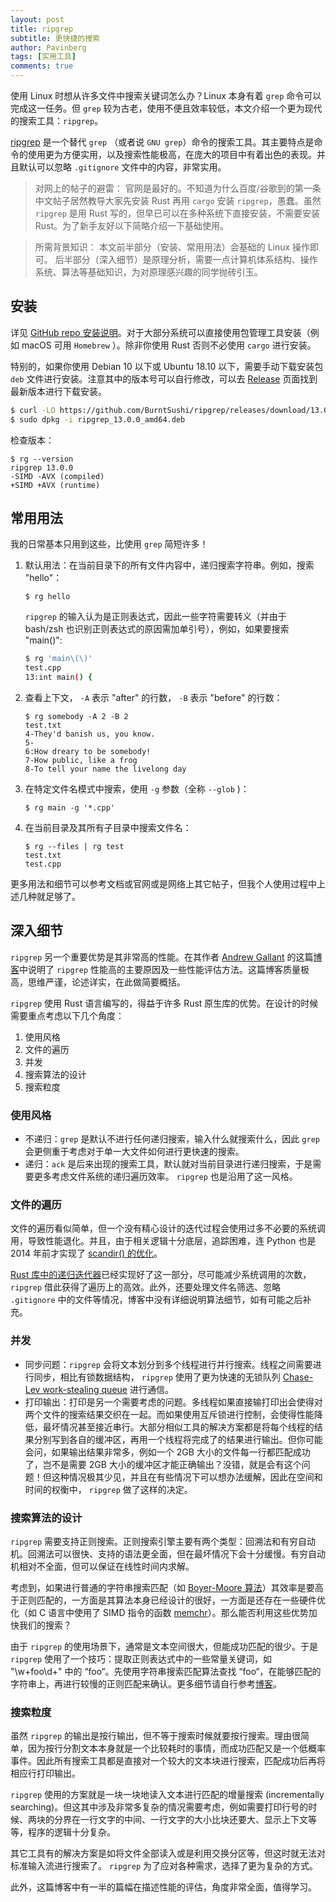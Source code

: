 ```yaml
---
layout: post
title: ripgrep
subtitle: 更快捷的搜索
author: Pavinberg
tags: [实用工具]
comments: true
---
```


使用 Linux 时想从许多文件中搜索关键词怎么办？Linux 本身有着 `grep` 命令可以完成这一任务。但 `grep` 较为古老，使用不便且效率较低，本文介绍一个更为现代的搜索工具：`ripgrep`。

[ripgrep](https://github.com/BurntSushi/ripgrep/) 是一个替代 `grep` （或者说 `GNU grep`）命令的搜索工具。其主要特点是命令的使用更为方便实用，以及搜索性能极高，在庞大的项目中有着出色的表现。并且默认可以忽略 `.gitignore` 文件中的内容，非常实用。

> 对网上的帖子的避雷：
官网是最好的。不知道为什么百度/谷歌到的第一条中文帖子居然教导大家先安装 Rust 再用 `cargo` 安装 `ripgrep`，愚蠢。虽然 `ripgrep` 是用 Rust 写的，但早已可以在多种系统下直接安装，不需要安装 Rust。为了新手友好以下简略介绍一下基础使用。

> 所需背景知识：
本文前半部分（安装、常用用法）会基础的 Linux 操作即可。
后半部分（深入细节）是原理分析，需要一点计算机体系结构、操作系统、算法等基础知识，为对原理感兴趣的同学抛砖引玉。

## 安装

详见 [GitHub repo 安装说明](https://github.com/BurntSushi/ripgrep#installation)。对于大部分系统可以直接使用包管理工具安装（例如 macOS 可用 `Homebrew` ）。除非你使用 Rust 否则不必使用 `cargo` 进行安装。

特别的，如果你使用 Debian 10 以下或 Ubuntu 18.10 以下，需要手动下载安装包 `deb` 文件进行安装。注意其中的版本号可以自行修改，可以去 [Release](https://github.com/BurntSushi/ripgrep/releases) 页面找到最新版本进行下载安装。

```bash
$ curl -LO https://github.com/BurntSushi/ripgrep/releases/download/13.0.0/ripgrep_13.0.0_amd64.deb
$ sudo dpkg -i ripgrep_13.0.0_amd64.deb
```

检查版本：

```
$ rg --version
ripgrep 13.0.0
-SIMD -AVX (compiled)
+SIMD +AVX (runtime)
```

## 常用用法

我的日常基本只用到这些，比使用 `grep` 简短许多！

1. 默认用法：在当前目录下的所有文件内容中，递归搜索字符串。例如，搜索 "hello"：

    ```
    $ rg hello
    ```

    `ripgrep` 的输入认为是正则表达式，因此一些字符需要转义（并由于 bash/zsh 也识别正则表达式的原因需加单引号），例如，如果要搜索 "main()":

    ```bash
    $ rg 'main\(\)'
    test.cpp
    13:int main() {
    ```

2. 查看上下文， `-A` 表示 "after" 的行数， `-B` 表示 "before" 的行数：

    ```
    $ rg somebody -A 2 -B 2
    test.txt
    4-They'd banish us, you know.
    5-
    6:How dreary to be somebody!
    7-How public, like a frog
    8-To tell your name the livelong day
    ```

3. 在特定文件名模式中搜索，使用 `-g` 参数（全称 `--glob` )：

    ```
    $ rg main -g '*.cpp'
    ```

4. 在当前目录及其所有子目录中搜索文件名：

    ```
    $ rg --files | rg test
    test.txt
    test.cpp
    ```

更多用法和细节可以参考文档或官网或是网络上其它帖子，但我个人使用过程中上述几种就足够了。

## 深入细节

`ripgrep` 另一个重要优势是其非常高的性能。在其作者 [Andrew Gallant](https://blog.burntsushi.net) 的这篇[博客](https://blog.burntsushi.net/ripgrep/)中说明了 `ripgrep` 性能高的主要原因及一些性能评估方法。这篇博客质量极高，思维严谨，论述详实，在此做简要概括。

`ripgrep` 使用  Rust 语言编写的，得益于许多 Rust 原生库的优势。在设计的时候需要重点考虑以下几个角度：

1. 使用风格
2. 文件的遍历
3. 并发
4. 搜索算法的设计
5. 搜索粒度

### 使用风格

- 不递归：`grep` 是默认不进行任何递归搜索，输入什么就搜索什么，因此 `grep` 会更侧重于考虑对于单一大文件如何进行更快速的搜索。
- 递归：`ack` 是后来出现的搜索工具，默认就对当前目录进行递归搜索，于是需要更多考虑文件系统的递归遍历效率。 `ripgrep` 也是沿用了这一风格。

### 文件的遍历

文件的遍历看似简单，但一个没有精心设计的迭代过程会使用过多不必要的系统调用，导致性能退化。并且，由于相关逻辑十分底层，追踪困难，连 Python 也是 2014 年前才实现了 [scandir() 的优化](https://benhoyt.com/writings/scandir/)。

[Rust 库中的递归迭代器](https://docs.rs/walkdir/2.3.2/walkdir/)已经实现好了这一部分，尽可能减少系统调用的次数， `ripgrep` 借此获得了遍历上的高效。此外，还要处理文件名筛选、忽略 `.gitignore` 中的文件等情况，博客中没有详细说明算法细节，如有可能之后补充。

### 并发

- 同步问题：`ripgrep` 会将文本划分到多个线程进行并行搜索。线程之间需要进行同步，相比有锁数据结构， `ripgrep` 使用了更为快速的无锁队列 [Chase-Lev work-stealing queue](https://github.com/kinghajj/deque) 进行通信。
- 打印输出：打印是另一个需要考虑的问题。多线程如果直接输打印出会使得对两个文件的搜索结果交织在一起。而如果使用互斥锁进行控制，会使得性能降低，最坏情况甚至接近串行。大部分相似工具的解决方案都是将每个线程的结果分别写到各自的缓冲区，再用一个线程将完成了的结果进行输出。但你可能会问，如果输出结果非常多，例如一个 2GB 大小的文件每一行都匹配成功了，岂不是需要 2GB 大小的缓冲区才能正确输出？没错，就是会有这个问题！但这种情况极其少见，并且在有些情况下可以想办法缓解，因此在空间和时间的权衡中， `ripgrep` 做了这样的决定。

### 搜索算法的设计

`ripgrep` 需要支持正则搜索。正则搜索引擎主要有两个类型：回溯法和有穷自动机。回溯法可以很快、支持的语法更全面，但在最坏情况下会十分缓慢。有穷自动机相对不全面，但可以保证在线性时间内求解。

考虑到，如果进行普通的字符串搜索匹配（如 [Boyer-Moore 算法](https://en.wikipedia.org/wiki/Boyer–Moore_string_search_algorithm)）其效率是要高于正则匹配的，一方面是其算法本身已经设计的很好，一方面是还存在一些硬件优化（如 C 语言中使用了 SIMD 指令的函数 [memchr](http://man7.org/linux/man-pages/man3/memchr.3.html)）。那么能否利用这些优势加快我们的搜索？

由于 `ripgrep` 的使用场景下，通常是文本空间很大，但能成功匹配的很少。于是 `ripgrep` 使用了一个技巧：提取正则表达式中的一些常量关键词，如 "\w+foo\d+" 中的 “foo“。先使用字符串搜索匹配算法查找 “foo“，在能够匹配的字符串上，再进行较慢的正则匹配来确认。更多细节请自行参考[博客](https://blog.burntsushi.net/ripgrep/#literal-optimizations)。

### 搜索粒度

虽然 `ripgrep` 的输出是按行输出，但不等于搜索时候就要按行搜索。理由很简单，因为按行分割文本本身就是一个比较耗时的事情，而成功匹配又是一个低概率事件。因此所有搜索工具都是直接对一个较大的文本块进行搜索，匹配成功后再将相应行打印输出。

`ripgrep` 使用的方案就是一块一块地读入文本进行匹配的增量搜索 (incrementally searching)。但这其中涉及非常多复杂的情况需要考虑，例如需要打印行号的时候、两块的分界在一行文字的中间、一行文字的大小比块还要大、显示上下文等等，程序的逻辑十分复杂。

其它工具有的解决方案是如将文件全部读入或是利用交换分区等，但这时就无法对标准输入流进行搜索了。 `ripgrep` 为了应对各种需求，选择了更为复杂的方式。



此外，这篇博客中有一半的篇幅在描述性能的评估，角度非常全面，值得学习。
